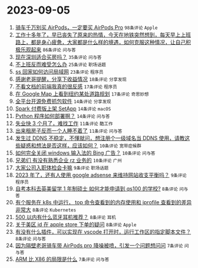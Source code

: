 # 2023-09-05

1. [骑车千万别买 AirPods，一定要买 AirPods Pro](https://www.v2ex.com/t/970936) `98条评论` `Apple`
1. [工作十多年了，早已丧失了原来的热情，今天在地铁突然想到，每天早上上班路上，都是身心疲惫，大家都是什么样的境遇，如何克服这种情况，让自己积极乐观起来](https://www.v2ex.com/t/970942) `86条评论` `问与答`
1. [现在深圳适合买房吗？](https://www.v2ex.com/t/970972) `35条评论` `问与答`
1. [不上班反而难受怎么办](https://www.v2ex.com/t/970956) `25条评论` `职场话题`
1. [ss 回家如何访问局域网](https://www.v2ex.com/t/970969) `23条评论` `程序员`
1. [感谢老哥提醒，分享下收益情况](https://www.v2ex.com/t/970953) `18条评论` `分享发现`
1. [不看文档的前端我真的很反感](https://www.v2ex.com/t/970995) `17条评论` `程序员`
1. [在 Google Map 上看到纽约某处道路规划](https://www.v2ex.com/t/970955) `17条评论` `奇思妙想`
1. [全平台开源免费抓包软件](https://www.v2ex.com/t/970970) `14条评论` `分享发现`
1. [Spark 付费版上架 SetApp](https://www.v2ex.com/t/970941) `14条评论` `macOS`
1. [Python 程序如何部署啊？](https://www.v2ex.com/t/970932) `14条评论` `问与答`
1. [失业快 3 个月了，难找工作](https://www.v2ex.com/t/970992) `11条评论` `酷工作`
1. [出来租房子反而一个人睡不着了](https://www.v2ex.com/t/970982) `11条评论` `问与答`
1. [发生过 DDNS 不稳定，不懂就问，想注册个一级域名当 DDNS 使用，请教这些疑惑和想法是否这样，应该如何？](https://www.v2ex.com/t/971001) `10条评论` `宽带症候群`
1. [如何完全关闭 windows 输入法的 Bing 广告？](https://www.v2ex.com/t/970934) `10条评论` `问与答`
1. [兄弟们 有没有熟悉企业 rz 业务的](https://www.v2ex.com/t/970938) `10条评论` `广州`
1. [大家公司入职体检会卡嘛](https://www.v2ex.com/t/970975) `9条评论` `职场话题`
1. [2023 年了，还有人使用 google adsense 来维持网站收支平衡吗？](https://www.v2ex.com/t/970963) `9条评论` `程序员`
1. [自考本科去英美留学 1 年制硕士 如何才能申请到 qs100 的学校?](https://www.v2ex.com/t/970966) `8条评论` `问与答`
1. [有个服务在 k8s 中运行， top 命令查看到的内存使用和 jprofile 查看到的差异非常大](https://www.v2ex.com/t/970950) `8条评论` `Kubernetes`
1. [500 以内有什么蓝牙耳机推荐？](https://www.v2ex.com/t/970949) `8条评论` `耳机`
1. [关于美区 id 在 apple store 下单的疑问](https://www.v2ex.com/t/970945) `8条评论` `Apple`
1. [有没有什么插件，可以实现在 vscode 打开时，运行工作区的指定脚本文件？](https://www.v2ex.com/t/970933) `8条评论` `问与答`
1. [因为隔壁老哥骑车带 AirPods pro 降噪被喷，引发一个问题想问问](https://www.v2ex.com/t/971022) `7条评论` `问与答`
1. [ARM 比 X86 的局限是什么](https://www.v2ex.com/t/971009) `7条评论` `问与答`
